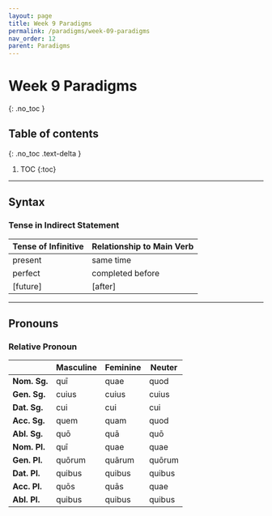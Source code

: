 ```yaml
---
layout: page
title: Week 9 Paradigms
permalink: /paradigms/week-09-paradigms
nav_order: 12
parent: Paradigms
---
```


# Week 9 Paradigms
{: .no_toc }

## Table of contents
{: .no_toc .text-delta }

1. TOC
{:toc}

***

## Syntax

### Tense in Indirect Statement

| Tense of Infinitive | Relationship to Main Verb |
| --- | --- |
| present | same time |
| perfect | completed before |
| [future] | [after] |

***

## Pronouns

### Relative Pronoun

|  | **Masculine** | **Feminine** | **Neuter** |
| --- | --- | --- | -- |
| **Nom. Sg.** | quī | quae | quod |
| **Gen. Sg.** | cuius | cuius | cuius |
| **Dat. Sg.** | cui | cui | cui |
| **Acc. Sg.** | quem | quam | quod |
| **Abl. Sg.** | quō | quā | quō |
| **Nom. Pl.** | quī | quae | quae |
| **Gen. Pl.** | quōrum | quārum | quōrum |
| **Dat. Pl.** | quibus | quibus | quibus |
| **Acc. Pl.** | quōs | quās | quae |
| **Abl. Pl.** | quibus | quibus | quibus |